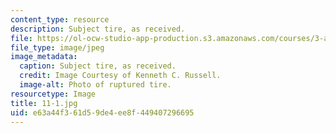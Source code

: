 ```yaml
---
content_type: resource
description: Subject tire, as received.
file: https://ol-ocw-studio-app-production.s3.amazonaws.com/courses/3-a27-case-studies-in-forensic-metallurgy-fall-2007/e63a44f361d59de4ee8f449407296695_11-1.jpg
file_type: image/jpeg
image_metadata:
  caption: Subject tire, as received.
  credit: Image Courtesy of Kenneth C. Russell.
  image-alt: Photo of ruptured tire.
resourcetype: Image
title: 11-1.jpg
uid: e63a44f3-61d5-9de4-ee8f-449407296695
---
```

